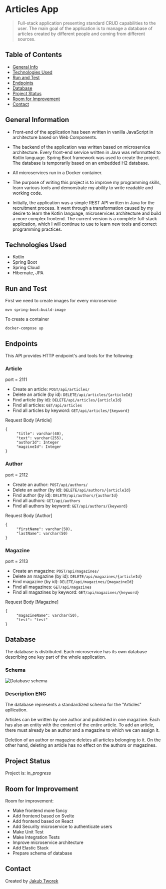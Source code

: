 # Articles App
> Full-stack application presenting standard CRUD capabilities to the user. The main goal of the application is to manage a database of articles created by different people and coming from different sources.


## Table of Contents
* [General Info](#general-information)
* [Technologies Used](#technologies-used)
* [Run and Test](#run-and-test)
* [Endpoints](#endpoints)
* [Database](#database)
* [Project Status](#project-status)
* [Room for Improvement](#room-for-improvement)
* [Contact](#contact)


## General Information
- Front-end of the application has been written in vanilla JavaScript in architecture based on Web Components.


- The backend of the application was written based on microservice architecture. Every front-end service written in Java was reformatted to Kotlin language. Spring Boot framework was used to create the project. The database is temporarily based on an embedded H2 database.


- All microservices run in a Docker container.


- The purpose of writing this project is to improve my programming skills, learn various tools and demonstrate my ability to write readable and working code.


- Initially, the application was a simple REST API written in Java for the recruitment process. It went through a transformation caused by my desire to learn the Kotlin language, microservices architecture and build a more complex frontend. The current version is a complete full-stack application, which I will continue to use to learn new tools and correct programming practices.


## Technologies Used
- Kotlin
- Spring Boot
- Spring Cloud
- Hibernate, JPA

## Run and Test

First we need to create images for every microservice

```
mvn spring-boot:build-image
```

To create a container

```
docker-compose up
```

## Endpoints

This API provides HTTP endpoint's and tools for the following:

### Article
port = 2111
* Create an article: `POST/api/articles/`
* Delete an article (by id): `DELETE/api/articles/{articleId}`
* Find article (by id): `DELETE/api/articles/{articleId}`
* Find all articles: `GET/api/articles`
* Find all articles by keyword: `GET/api/articles/{keyword}`


Request Body [Article]
```
{
     "title": varchar(40),
     "text": varchar(255),
     "authorId": Integer
     "magzineId": Integer
}
```

### Author
port = 2112
* Create an author: `POST/api/authors/`
* Delete an author (by id): `DELETE/api/authors/{articleId}`
* Find author (by id): `DELETE/api/authors/{authorId}`
* Find all authors: `GET/api/authors`
* Find all authors by keyword: `GET/api/authors/{keyword}`


Request Body [Author]
```
{
     "firstName": varchar(50),
     "lastName": varchar(50)
}
```

### Magazine
port = 2113
* Create an magazine: `POST/api/magazines/`
* Delete an magazine (by id): `DELETE/api/magazines/{articleId}`
* Find magazine (by id): `DELETE/api/magazines/{magazineId}`
* Find all magazines: `GET/api/magazines`
* Find all magazines by keyword: `GET/api/magazines/{keyword}`



Request Body [Magazine]
```
{
     "magazineName": varchar(50),
     "test": "test"
}
```

## Database

The database is distributed. Each microservice has its own database describing one key part of the whole application.

### Schema
![Database schema](database/schema.png)

### Description ENG

The database represents a standardized schema for the "Articles" apllication.

Articles can be written by one author and published in one magazine. Each has also an entity with the content of the entire article.
To add an article, there must already be an author and a magazine to which we can assign it.

Deletion of an author or magazine deletes all articles belonging to it. On the other hand, deleting an article has no effect on the authors or magazines.


## Project Status
Project is: _in_progress_


## Room for Improvement

Room for improvement:
- Make frontend more fancy 
- Add frontend based on Svelte
- Add frontend based on React
- Add Security microservice to authenticate users
- Make Unit Test
- Make Integration Tests
- Improve microservice architecture
- Add Elastic Stack
- Prepare schema of database


## Contact
Created by [Jakub Tworek](https://github.com/KubaTworek)
